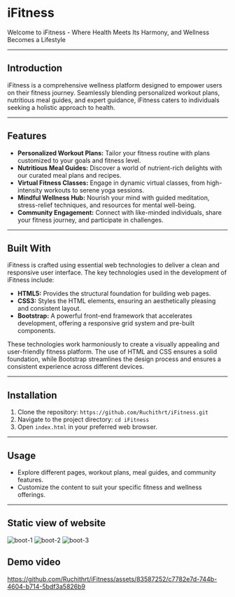 # iFitness

Welcome to iFitness - Where Health Meets Its Harmony, and Wellness Becomes a Lifestyle

<hr>

## Introduction

iFitness is a comprehensive wellness platform designed to empower users on their fitness journey. Seamlessly blending personalized workout plans, nutritious meal guides, and expert guidance, iFitness caters to individuals seeking a holistic approach to health.

<hr>

## Features

- **Personalized Workout Plans:** Tailor your fitness routine with plans customized to your goals and fitness level.
- **Nutritious Meal Guides:** Discover a world of nutrient-rich delights with our curated meal plans and recipes.
- **Virtual Fitness Classes:** Engage in dynamic virtual classes, from high-intensity workouts to serene yoga sessions.
- **Mindful Wellness Hub:** Nourish your mind with guided meditation, stress-relief techniques, and resources for mental well-being.
- **Community Engagement:** Connect with like-minded individuals, share your fitness journey, and participate in challenges.

<hr>

## Built With

iFitness is crafted using essential web technologies to deliver a clean and responsive user interface. The key technologies used in the development of iFitness include:

- **HTML5:** Provides the structural foundation for building web pages.
- **CSS3:** Styles the HTML elements, ensuring an aesthetically pleasing and consistent layout.
- **Bootstrap:** A powerful front-end framework that accelerates development, offering a responsive grid system and pre-built components.

These technologies work harmoniously to create a visually appealing and user-friendly fitness platform. The use of HTML and CSS ensures a solid foundation, while Bootstrap streamlines the design process and ensures a consistent experience across different devices.

<hr>

## Installation

1. Clone the repository: `https://github.com/Ruchithrt/iFitness.git`
2. Navigate to the project directory: `cd iFitness`
3. Open `index.html` in your preferred web browser.

<hr>

## Usage

- Explore different pages, workout plans, meal guides, and community features.
- Customize the content to suit your specific fitness and wellness offerings.

<hr>

## Static view of website

![boot-1](https://github.com/Ruchithrt/iFitness/assets/83587252/39d24c0a-af88-4477-9289-d2bdf68c4529)
![boot-2](https://github.com/Ruchithrt/iFitness/assets/83587252/90962e65-3a2a-443f-8e93-4681fcecf31f)
![boot-3](https://github.com/Ruchithrt/iFitness/assets/83587252/895c0ea4-4bba-4449-af97-b3065cf0652e)


## Demo video

https://github.com/Ruchithrt/iFitness/assets/83587252/c7782e7d-744b-4604-b714-5bdf3a5826b9
